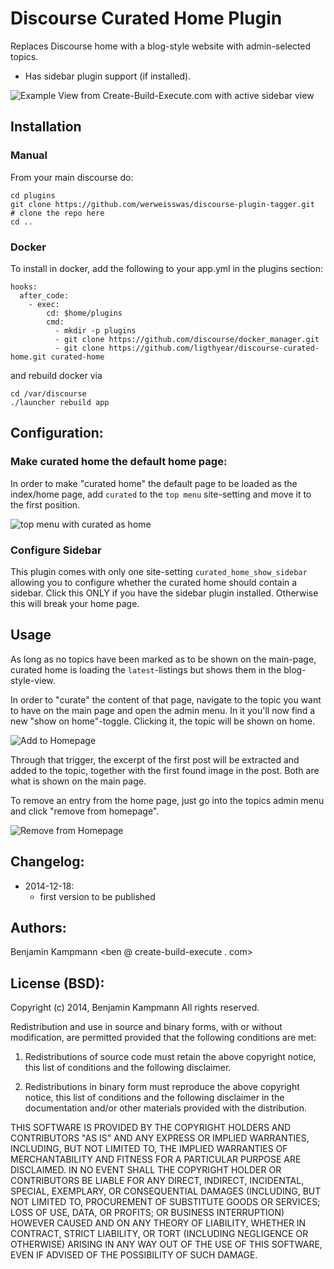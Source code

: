 # Discourse Curated Home Plugin

Replaces Discourse home with a blog-style website with admin-selected topics.

 - Has sidebar plugin support (if installed).

![Example View from Create-Build-Execute.com with active sidebar view](https://raw.githubusercontent.com/ligthyear/discourse-curated-home/master/docs/blogindex.png)

## Installation

### Manual

From your main discourse do:

    cd plugins
    git clone https://github.com/werweisswas/discourse-plugin-tagger.git   # clone the repo here
    cd ..

### Docker

To install in docker, add the following to your app.yml in the plugins section:

```
hooks:
  after_code:
    - exec:
        cd: $home/plugins
        cmd:
          - mkdir -p plugins
          - git clone https://github.com/discourse/docker_manager.git
          - git clone https://github.com/ligthyear/discourse-curated-home.git curated-home
```

and rebuild docker via

```
cd /var/discourse
./launcher rebuild app
```

## Configuration:

### Make curated home the default home page:

In order to make "curated home" the default page to be loaded as the index/home page, add `curated` to the `top menu` site-setting and move it to the first position.

![top menu with curated as home](https://raw.githubusercontent.com/ligthyear/discourse-curated-home/master/docs/top_menu.png)

### Configure Sidebar

This plugin comes with only one site-setting `curated_home_show_sidebar` allowing you to configure whether the curated home should contain a sidebar. Click this ONLY if you have the sidebar plugin installed. Otherwise this will break your home page.


## Usage

As long as no topics have been marked as to be shown on the main-page, curated home is loading the `latest`-listings but shows them in the blog-style-view.

In order to "curate" the content of that page, navigate to the topic you want to have on the main page and open the admin menu. In it you'll now find a new "show on home"-toggle. Clicking it, the topic will be shown on home.

![Add to Homepage](https://raw.githubusercontent.com/ligthyear/discourse-curated-home/master/docs/add-to-homepage.png)

Through that trigger, the excerpt of the first post will be extracted and added to the topic, together with the first found image in the post. Both are what is shown on the main page.

To remove an entry from the home page, just go into the topics admin menu and click "remove from homepage".

![Remove from Homepage](https://raw.githubusercontent.com/ligthyear/discourse-curated-home/master/docs/remove-from-homepage.png)


## Changelog:

 * 2014-12-18:
   - first version to be published


## Authors:
Benjamin Kampmann <ben @ create-build-execute . com>

## License (BSD):
Copyright (c) 2014, Benjamin Kampmann
All rights reserved.

Redistribution and use in source and binary forms, with or without modification, are permitted provided that the following conditions are met:

1. Redistributions of source code must retain the above copyright notice, this list of conditions and the following disclaimer.

2. Redistributions in binary form must reproduce the above copyright notice, this list of conditions and the following disclaimer in the documentation and/or other materials provided with the distribution.

THIS SOFTWARE IS PROVIDED BY THE COPYRIGHT HOLDERS AND CONTRIBUTORS "AS IS" AND ANY EXPRESS OR IMPLIED WARRANTIES, INCLUDING, BUT NOT LIMITED TO, THE IMPLIED WARRANTIES OF MERCHANTABILITY AND FITNESS FOR A PARTICULAR PURPOSE ARE DISCLAIMED. IN NO EVENT SHALL THE COPYRIGHT HOLDER OR CONTRIBUTORS BE LIABLE FOR ANY DIRECT, INDIRECT, INCIDENTAL, SPECIAL, EXEMPLARY, OR CONSEQUENTIAL DAMAGES (INCLUDING, BUT NOT LIMITED TO, PROCUREMENT OF SUBSTITUTE GOODS OR SERVICES; LOSS OF USE, DATA, OR PROFITS; OR BUSINESS INTERRUPTION) HOWEVER CAUSED AND ON ANY THEORY OF LIABILITY, WHETHER IN CONTRACT, STRICT LIABILITY, OR TORT (INCLUDING NEGLIGENCE OR OTHERWISE) ARISING IN ANY WAY OUT OF THE USE OF THIS SOFTWARE, EVEN IF ADVISED OF THE POSSIBILITY OF SUCH DAMAGE.
